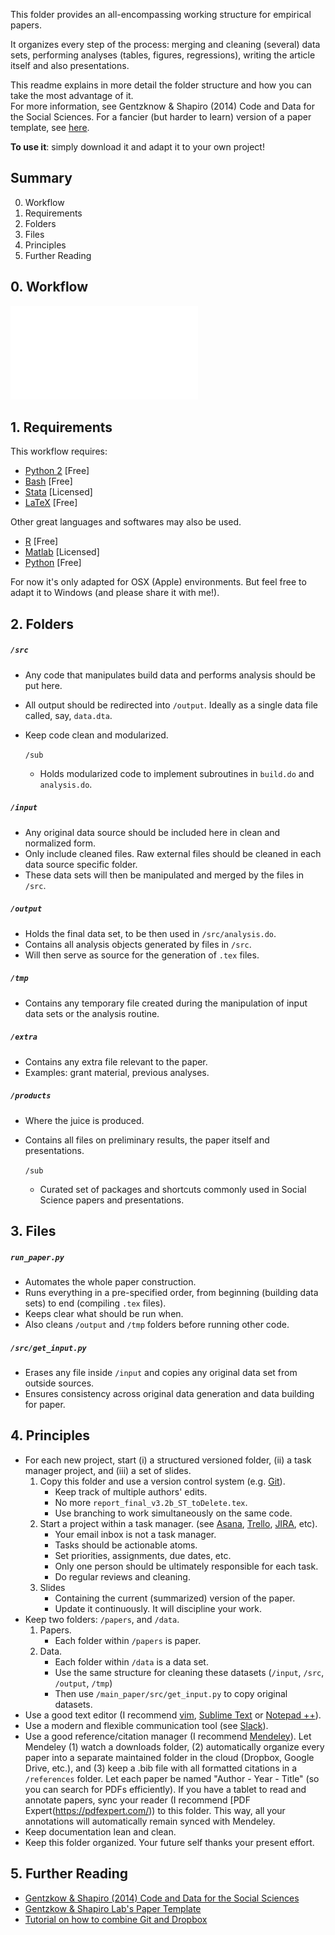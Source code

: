
This folder provides an all-encompassing working structure for empirical papers.

It organizes every step of the process: merging and cleaning (several) data sets, performing analyses (tables, figures, regressions), writing the article itself and also presentations.

This readme explains in more detail the folder structure and how you can take the most advantage of it.  
For more information, see Gentzknow & Shapiro (2014) Code and Data for the Social Sciences. For a fancier (but harder to learn) version of a paper template, see [here](https://github.com/gslab-econ/template).

**To use it**: simply download it and adapt it to your own project!


## Summary
0. Workflow
1. Requirements
2. Folders
3. Files
4. Principles
5. Further Reading


## 0. Workflow

![](extra/workflow.pdf?raw=true)

## 1. Requirements

This workflow requires:
- [Python 2](https://www.python.org) [Free] 
- [Bash](https://www.gnu.org/software/bash/) [Free]
- [Stata](https://www.stata.com) [Licensed]
- [LaTeX](https://www.latex-project.org) [Free]

Other great languages and softwares may also be used.
- [R](https://www.r-project.org) [Free]
- [Matlab](https://www.mathworks.com/products/matlab) [Licensed]
- [Python](https://www.python.org) [Free]

For now it's only adapted for OSX (Apple) environments. But feel free to adapt it to Windows (and please share it with me!).


## 2. Folders

##### `/src`
- Any code that manipulates build data and performs analysis should be put here.
- All output should be redirected into `/output`. Ideally as a single data file called, say, `data.dta`.
- Keep code clean and modularized.

  `/sub`
  - Holds modularized code to implement subroutines in `build.do` and `analysis.do`.
  
##### `/input`
- Any original data source should be included here in clean and normalized form.
- Only include cleaned files. Raw external files should be cleaned in each data source specific folder.
- These data sets will then be manipulated and merged by the files in `/src`.
  
##### `/output`
- Holds the final data set, to be then used in `/src/analysis.do`.
- Contains all analysis objects generated by files in `/src`.
- Will then serve as source for the generation of `.tex` files.
	
##### `/tmp`
- Contains any temporary file created during the manipulation of input data sets or the analysis routine.

##### `/extra`
- Contains any extra file relevant to the paper.
- Examples: grant material, previous analyses.

##### `/products`
- Where the juice is produced.
- Contains all files on preliminary results, the paper itself and presentations.

  `/sub`
  - Curated set of packages and shortcuts commonly used in Social Science papers and presentations.


## 3. Files

##### `run_paper.py`
- Automates the whole paper construction.
- Runs everything in a pre-specified order, from beginning (building data sets) to end (compiling `.tex` files).
- Keeps clear what should be run when.
- Also cleans `/output` and `/tmp` folders before running other code.

##### `/src/get_input.py`
- Erases any file inside `/input` and copies any original data set from outside sources.
- Ensures consistency across original data generation and data building for paper.



## 4. Principles

- For each new project, start (i) a structured versioned folder, (ii) a task manager project, and (iii) a set of slides.
	1. Copy this folder and use a version control system (e.g. [Git](https://git-scm.com/)).
		* Keep track of multiple authors' edits.
		* No more `report_final_v3.2b_ST_toDelete.tex`.
		* Use branching to work simultaneously on the same code.
	2. Start a project within a task manager. (see [Asana](https://asana.com), [Trello](https://trello.com/), [JIRA](https://www.atlassian.com/software/jira), etc).
		* Your email inbox is not a task manager.
		* Tasks should be actionable atoms.
		* Set priorities, assignments, due dates, etc.
		* Only one person should be ultimately responsible for each task.
		* Do regular reviews and cleaning.
	3. Slides
		* Containing the current (summarized) version of the paper.
		* Update it continuously. It will discipline your work.
- Keep two folders: `/papers`, and `/data`.
	1. Papers.
		* Each folder within `/papers` is paper.
	2. Data.
		* Each folder within `/data` is a data set.
		* Use the same structure for cleaning these datasets (`/input`, `/src`, `/output`, `/tmp`)
		* Then use `/main_paper/src/get_input.py` to copy original datasets.
- Use a good text editor (I recommend [vim](http://www.vim.org/), [Sublime Text](https://www.sublimetext.com/) or [Notepad ++](https://notepad-plus-plus.org/)).
- Use a modern and flexible communication tool (see [Slack](https://slack.com)).
- Use a good reference/citation manager (I recommend [Mendeley](https://www.mendeley.com)). Let Mendeley (1) watch a downloads folder, (2) automatically organize every paper into a separate maintained folder in the cloud (Dropbox, Google Drive, etc.), and (3) keep a .bib file with all formatted citations in a `/references` folder. Let each paper be named "Author - Year - Title" (so you can search for PDFs efficiently). If you have a tablet to read and annotate papers, sync your reader (I recommend [PDF Expert(https://pdfexpert.com/)) to this folder. This way, all your annotations will automatically remain synced with Mendeley.
- Keep documentation lean and clean.
- Keep this folder organized. Your future self thanks your present effort.



## 5. Further Reading

- [Gentzkow & Shapiro (2014) Code and Data for the Social Sciences](https://web.stanford.edu/~gentzkow/research/CodeAndData.pdf)
- [Gentzkow & Shapiro Lab's Paper Template](https://github.com/gslab-econ/template)
- [Tutorial on how to combine Git and Dropbox](https://github.com/kbjarkefur/GitHubDropBox)

